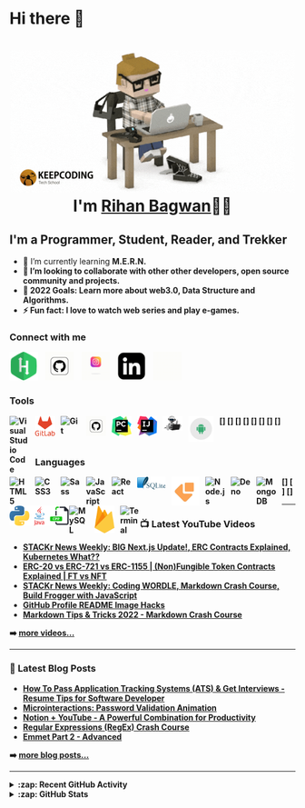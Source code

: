 # Hi there 👋  <!-- aka [codeSTACKr][youtube]-->

<h1 align="center"> <img src="https://github.com/the-iconic-rihan/the-iconic-rihan/blob/main/img/giphy.gif" alt="hello1.gif"> <br >I'm <a href="https://github.com/the-iconic-rihan">Rihan Bagwan</a>👨‍💻</h1>

<!-- [![Website](https://img.shields.io/website?label=codeSTACKr.com&style=for-the-badge&url=https%3A%2F%2Fcodestackr.com)](https://the-iconic-rihan.github.io/Portfolio/)
[![Twitter Follow](https://img.shields.io/twitter/follow/codeSTACKr?color=1DA1F2&logo=twitter&style=for-the-badge)](https://twitter.com/intent/follow?original_referer=https%3A%2F%2Fgithub.com%2FcodeSTACKr&screen_name=codeSTACKr)

[![Visual Studio Marketplace Rating (Stars)](https://img.shields.io/visual-studio-marketplace/stars/codestackr.codestackr-theme?label=codeSTACKr%20VS%20Code%20Theme&logo=visualstudiocode&logoColor=ff652f&style=for-the-badge)](https://marketplace.visualstudio.com/items?itemName=codestackr.codestackr-theme)
[![Become A VS Code SuperHero](https://img.shields.io/badge/-Become%20A%20VS%20Code%20SuperHero%20%E2%86%92-gray.svg?colorB=ff652f&style=for-the-badge)](https://vsCodeHero.com) -->

## I'm a Programmer, Student, Reader, and Trekker

<!-- - 🔭 Check out my blogs on Medium: [Medium][course]! -->
- 🌱 I’m currently learning <b>M.E.R.N.<b/>
- 👯 I’m looking to collaborate with other other developers, open source community and projects.
- 🥅 2022 Goals: Learn more about web3.0, Data Structure and Algorithms.
- ⚡ Fun fact: I love to watch web series and play e-games.
<!-- - 😻 Check out the NFT collection I created: [CodeCats](https://opensea.io/collection/codecats?search[sortAscending]=true&search[sortBy]=PRICE&search[toggles][0]=BUY_NOW) -->

### Connect with me

<!-- [![website](./img/globe-dark.svg)](https://codestackr.com#gh-dark-mode-only) -->
 <a href="https://www.hackerrank.com/rihanbagwan98">
 <img  alt="SVG" src="https://github.com/the-iconic-rihan/the-iconic-rihan/blob/main/img/hackerrank.svg" width="50px" /></a>
  &nbsp;&nbsp;
 <a href="https://github.com/the-iconic-rihan">
 <img  alt="SVG" src="https://github.com/the-iconic-rihan/the-iconic-rihan/blob/main/img/github.gif" width="50px" /></a>
  &nbsp;&nbsp;
 <a href="https://instagram.com/the_iconic_rihan">
 <img  alt="SVG" src="https://github.com/the-iconic-rihan/the-iconic-rihan/blob/main/img/instagram.gif" width="50px" /></a>
 &nbsp;&nbsp;
 <a href="https://www.linkedin.com/in/rihanbagwan">
 <img alt="SVG" src="https://github.com/the-iconic-rihan/the-iconic-rihan/blob/main/img/linkedin.gif" width="50px" /></a>
 &nbsp;&nbsp;
 <a href="https://twitter.com/RihanBagwan4">
 <img  alt="SVG" src="https://github.com/the-iconic-rihan/the-iconic-rihan/blob/main/img/twitter.gif" width="50px" /></a>
  &nbsp;&nbsp;

### Tools

[<img align="left" alt="Visual Studio Code" width="35px" src="https://cdn.jsdelivr.net/gh/devicons/devicon/icons/vscode/vscode-original.svg" style="padding-right:10px;" />]
[<img align="left" alt="Gitlab" width="35px" src="./img/gitlab.svg" style="padding-right:10px;" />]
[<img align="left" alt="Git" width="35px" src="https://cdn.jsdelivr.net/gh/devicons/devicon/icons/git/git-original.svg" style="padding-right:10px;" />]
[<img align="left" alt="GitHub" width="35px" src="./img/github.gif" style="padding-right:10px;" />]
[<img align="left" alt="pycharm" width="35px" src="./img/pycharm.png" style="padding-right:10px;" />]
[<img align="left" alt="intellij" width="35px" src="./img/intellij.png" style="padding-right:10px;" />]
[<img align="left" alt="idea" width="35px" src="./img/idea.png" style="padding-right:10px;" />]
[<img align="left" alt="android studio" width="45px" src="./img/android.svg" style="padding-right:10px;" />]

<br/>

### Languages

[<img align="left" alt="HTML5" width="35px" src="https://cdn.jsdelivr.net/gh/devicons/devicon/icons/html5/html5-original.svg" style="padding-right:10px;" />][webdevplaylist]
[<img align="left" alt="CSS3" width="35px" src="https://cdn.jsdelivr.net/gh/devicons/devicon/icons/css3/css3-original.svg" style="padding-right:10px;" />][cssplaylist]
[<img align="left" alt="Sass" width="35px" src="https://cdn.jsdelivr.net/gh/devicons/devicon/icons/sass/sass-original.svg" style="padding-right:10px;" />][cssplaylist]
[<img align="left" alt="JavaScript" width="35px" src="https://cdn.jsdelivr.net/gh/devicons/devicon/icons/javascript/javascript-original.svg" style="padding-right:10px;" />][jsplaylist]
[<img align="left" alt="React" width="35px" src="https://cdn.jsdelivr.net/gh/devicons/devicon/icons/react/react-original.svg" style="padding-right:10px;" />][reactplaylist]
[<img align="left" alt="Sqlite" width="50px" src="./img/sqlite.png" style="padding-right:10px;" />][webdevplaylist]
[<img align="left" alt="emailjs" width="50px" src="./img/emailjs.jpg" style="padding-right:10px;" />][webdevplaylist]
[<img align="left" alt="Node.js" width="35px" src="https://cdn.jsdelivr.net/gh/devicons/devicon/icons/nodejs/nodejs-original.svg" style="padding-right:10px;" />][webdevplaylist]
[<img align="left" alt="Deno" width="35px" src="./img/deno-light.svg" style="padding-right:10px;" />][webdevplaylist]
[<img align="left" alt="MongoDB" width="35px" src="https://cdn.jsdelivr.net/gh/devicons/devicon/icons/mongodb/mongodb-original.svg" style="padding-right:10px;" />][webdevplaylist]
[<img align="left" alt="Python" width="35px" src="./img/python.svg" />]
[<img align="left" alt="Java" width="35px" src="./img/java.svg" />]
[<img align="left" alt="CPP" width="35px" src="./img/cpp.svg" />]
[<img align="left" alt="MySQL" width="35px" src="https://cdn.jsdelivr.net/gh/devicons/devicon/icons/mysql/mysql-original.svg" style="padding-right:10px;" />][webdevplaylist]<br/>
[<img align="left" alt="firebase" width="35px" src="./img/firebase.svg" style="padding-right:10px;" />][webdevplaylist]

[<img align="left" alt="Terminal" width="35px" src="./img/terminal-light.svg" />](https://www.youtube.com/playlist?list=PLkwxH9e_vrAJ0WbEsFA9W3I1W-g_BTsbt#gh-light-mode-only)


---

### 📺 Latest YouTube Videos

<!-- YOUTUBE:START -->
- [STACKr News Weekly: BIG Next.js Update!, ERC Contracts Explained, Kubernetes What??](https://www.youtube.com/watch?v=PaSCBCWtZnE)
- [ERC-20 vs ERC-721 vs ERC-1155 | &lpar;Non&rpar;Fungible Token Contracts Explained | FT vs NFT](https://www.youtube.com/watch?v=_rxHurlszUE)
- [STACKr News Weekly: Coding WORDLE, Markdown Crash Course, Build Frogger with JavaScript](https://www.youtube.com/watch?v=ZX6J28qJCrw)
- [GitHub Profile README Image Hacks](https://www.youtube.com/watch?v=jHr6Pc8oQjM)
- [Markdown Tips &amp; Tricks 2022 - Markdown Crash Course](https://www.youtube.com/watch?v=ftOBvusMHjQ)
<!-- YOUTUBE:END -->

➡️ [more videos...](https://youtube.com/codestackr)

---

### 📕 Latest Blog Posts

<!-- BLOG-POST-LIST:START -->
- [How To Pass Application Tracking Systems &lpar;ATS&rpar; &amp; Get Interviews - Resume Tips for Software Developer](https://dev.to/codestackr/how-to-pass-application-tracking-systems-ats-get-interviews-resume-tips-for-software-developer-4bmo)
- [Microinteractions: Password Validation Animation](https://dev.to/codestackr/microinteractions-password-validation-animation-5629)
- [Notion + YouTube - A Powerful Combination for Productivity](https://dev.to/codestackr/notion-youtube-a-powerful-combination-for-productivity-1def)
- [Regular Expressions &lpar;RegEx&rpar; Crash Course](https://dev.to/codestackr/regular-expressions-regex-crash-course-248n)
- [Emmet Part 2 - Advanced](https://dev.to/codestackr/emmet-part-2-advanced-4c65)
<!-- BLOG-POST-LIST:END -->

➡️ [more blog posts...](https://codestackr.com)

---

<details>
  <summary>:zap: Recent GitHub Activity</summary>
  
<!--START_SECTION:activity-->
1. ❌ Closed PR [#5](https://github.com/codeSTACKr/nft-landing-page/pull/5) in [codeSTACKr/nft-landing-page](https://github.com/codeSTACKr/nft-landing-page)
2. 💪 Opened PR [#1580](https://github.com/anuraghazra/github-readme-stats/pull/1580) in [anuraghazra/github-readme-stats](https://github.com/anuraghazra/github-readme-stats)
3. 🗣 Commented on [#1572](https://github.com/anuraghazra/github-readme-stats/issues/1572) in [anuraghazra/github-readme-stats](https://github.com/anuraghazra/github-readme-stats)
4. 🎉 Merged PR [#1](https://github.com/mongodb-developer/mongodb-ecommerce/pull/1) in [mongodb-developer/mongodb-ecommerce](https://github.com/mongodb-developer/mongodb-ecommerce)
5. 💪 Opened PR [#1](https://github.com/mongodb-developer/mongodb-ecommerce/pull/1) in [mongodb-developer/mongodb-ecommerce](https://github.com/mongodb-developer/mongodb-ecommerce)
<!--END_SECTION:activity-->

</details>

<details>
  <summary>:zap: GitHub Stats</summary>

  <img align="left" alt="codeSTACKr's GitHub Stats" src="https://github-readme-stats.vercel.app/api?username=codeSTACKr&show_icons=true&hide_border=false&title_color=ff652f&icon_color=FFE400&bg_color=09131B&text_color=ffffff&border_color=0c1a25" />

</details>

[website]: https://codeSTACKr.com
[course]: http://vsCodeHero.com
[twitter]: https://twitter.com/codeSTACKr
[youtube]: https://youtube.com/codeSTACKr
[instagram]: https://instagram.com/codeSTACKr
[linkedin]: https://linkedin.com/in/codeSTACKr
[webdevplaylist]: https://www.youtube.com/playlist?list=PLkwxH9e_vrAJ0WbEsFA9W3I1W-g_BTsbt
[jsplaylist]: https://www.youtube.com/playlist?list=PLkwxH9e_vrALRJKu7wfXby3MKeflhTu6B
[cssplaylist]: https://www.youtube.com/playlist?list=PLkwxH9e_vrALSdvZuEh6gqQdmDoDIoqz4
[reactplaylist]: https://www.youtube.com/playlist?list=PLkwxH9e_vrAK4TdffpxKY3QGyHCpxFcQ0
